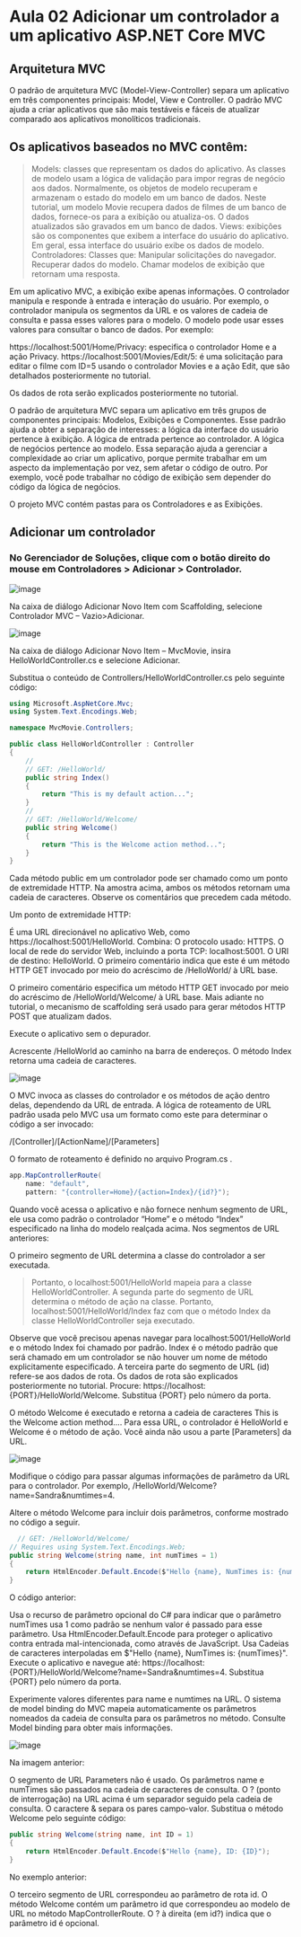 # Aula 02 Adicionar um controlador a um aplicativo ASP.NET Core MVC

## Arquitetura MVC
O padrão de arquitetura MVC (Model-View-Controller) separa um aplicativo em três componentes principais: Model, View e Controller. 
O padrão MVC ajuda a criar aplicativos que são mais testáveis e fáceis de atualizar comparado aos aplicativos monolíticos tradicionais.

## Os aplicativos baseados no MVC contêm:

> Models: classes que representam os dados do aplicativo. As classes de modelo usam a lógica de validação para impor regras de negócio aos dados. Normalmente, os objetos de modelo recuperam e armazenam o estado do modelo em um banco de dados. Neste tutorial, um modelo Movie recupera dados de filmes de um banco de dados, fornece-os para a exibição ou atualiza-os. O dados atualizados são gravados em um banco de dados.
> Views: exibições são os componentes que exibem a interface do usuário do aplicativo. Em geral, essa interface do usuário exibe os dados de modelo.
> Controladores: Classes que:
Manipular solicitações do navegador.
Recuperar dados do modelo.
Chamar modelos de exibição que retornam uma resposta.

Em um aplicativo MVC, a exibição exibe apenas informações. 
O controlador manipula e responde à entrada e interação do usuário. Por exemplo, o controlador manipula os segmentos da URL e os valores de cadeia de consulta e passa esses valores para o modelo.
O modelo pode usar esses valores para consultar o banco de dados. Por exemplo:

https://localhost:5001/Home/Privacy: especifica o controlador Home e a ação Privacy.
https://localhost:5001/Movies/Edit/5: é uma solicitação para editar o filme com ID=5 usando o controlador Movies e a ação Edit, que são detalhados posteriormente no tutorial.

Os dados de rota serão explicados posteriormente no tutorial.

O padrão de arquitetura MVC separa um aplicativo em três grupos de componentes principais: Modelos, Exibições e Componentes. Esse padrão ajuda a obter a separação de interesses: a lógica da interface do usuário pertence à exibição. A lógica de entrada pertence ao controlador. A lógica de negócios pertence ao modelo. Essa separação ajuda a gerenciar a complexidade ao criar um aplicativo, porque permite trabalhar em um aspecto da implementação por vez, sem afetar o código de outro. Por exemplo, você pode trabalhar no código de exibição sem depender do código da lógica de negócios.

O projeto MVC contém pastas para os Controladores e as Exibições.

## Adicionar um controlador

### No Gerenciador de Soluções, clique com o botão direito do mouse em Controladores > Adicionar > Controlador.

![image](https://github.com/samenezes/IntroducaoAspCoreMVC/assets/61150892/d825179d-344c-4429-8d75-c1573434043a)

Na caixa de diálogo Adicionar Novo Item com Scaffolding, selecione Controlador MVC – Vazio>Adicionar.

![image](https://github.com/samenezes/IntroducaoAspCoreMVC/assets/61150892/ccbdc2b7-c8d0-4aa7-bcd2-3a410dcf0eeb)

Na caixa de diálogo Adicionar Novo Item – MvcMovie, insira HelloWorldController.cs e selecione Adicionar.

Substitua o conteúdo de Controllers/HelloWorldController.cs pelo seguinte código:

~~~C#
using Microsoft.AspNetCore.Mvc;
using System.Text.Encodings.Web;

namespace MvcMovie.Controllers;

public class HelloWorldController : Controller
{
    // 
    // GET: /HelloWorld/
    public string Index()
    {
        return "This is my default action...";
    }
    // 
    // GET: /HelloWorld/Welcome/ 
    public string Welcome()
    {
        return "This is the Welcome action method...";
    }
}

~~~

Cada método public em um controlador pode ser chamado como um ponto de extremidade HTTP. Na amostra acima, ambos os métodos retornam uma cadeia de caracteres. Observe os comentários que precedem cada método.

Um ponto de extremidade HTTP:

É uma URL direcionável no aplicativo Web, como https://localhost:5001/HelloWorld.
Combina:
O protocolo usado: HTTPS.
O local de rede do servidor Web, incluindo a porta TCP: localhost:5001.
O URI de destino: HelloWorld.
O primeiro comentário indica que este é um método HTTP GET invocado por meio do acréscimo de /HelloWorld/ à URL base.

O primeiro comentário especifica um método HTTP GET invocado por meio do acréscimo de /HelloWorld/Welcome/ à URL base. Mais adiante no tutorial, o mecanismo de scaffolding será usado para gerar métodos HTTP POST que atualizam dados.

Execute o aplicativo sem o depurador.

Acrescente /HelloWorld ao caminho na barra de endereços. O método Index retorna uma cadeia de caracteres.

![image](https://github.com/samenezes/IntroducaoAspCoreMVC/assets/61150892/ef5b5941-2a5f-4e5c-95a0-76742ba4a970)

O MVC invoca as classes do controlador e os métodos de ação dentro delas, dependendo da URL de entrada. A lógica de roteamento de URL padrão usada pelo MVC usa um formato como este para determinar o código a ser invocado:

/[Controller]/[ActionName]/[Parameters]

O formato de roteamento é definido no arquivo Program.cs .

~~~c#
app.MapControllerRoute(
    name: "default",
    pattern: "{controller=Home}/{action=Index}/{id?}");
~~~

Quando você acessa o aplicativo e não fornece nenhum segmento de URL, ele usa como padrão o controlador “Home” e o método “Index” especificado na linha do modelo realçada acima. Nos segmentos de URL anteriores:

O primeiro segmento de URL determina a classe do controlador a ser executada. 
> Portanto, o localhost:5001/HelloWorld mapeia para a classe HelloWorldController.
A segunda parte do segmento de URL determina o método de ação na classe. 
> Portanto, localhost:5001/HelloWorld/Index faz com que o método Index da classe HelloWorldController seja executado.

Observe que você precisou apenas navegar para localhost:5001/HelloWorld e o método Index foi chamado por padrão.
Index é o método padrão que será chamado em um controlador se não houver um nome de método explicitamente especificado.
A terceira parte do segmento de URL (id) refere-se aos dados de rota. Os dados de rota são explicados posteriormente no tutorial.
Procure: https://localhost:{PORT}/HelloWorld/Welcome. Substitua {PORT} pelo número da porta.

O método Welcome é executado e retorna a cadeia de caracteres This is the Welcome action method.... Para essa URL, o controlador é HelloWorld e Welcome é o método de ação. Você ainda não usou a parte [Parameters] da URL.

![image](https://github.com/samenezes/IntroducaoAspCoreMVC/assets/61150892/315e6c8e-98bc-4f02-87f5-aca797eeb8ab)

Modifique o código para passar algumas informações de parâmetro da URL para o controlador. Por exemplo, /HelloWorld/Welcome?name=Sandra&numtimes=4.

Altere o método Welcome para incluir dois parâmetros, conforme mostrado no código a seguir.

~~~C#
  // GET: /HelloWorld/Welcome/ 
// Requires using System.Text.Encodings.Web;
public string Welcome(string name, int numTimes = 1)
{
    return HtmlEncoder.Default.Encode($"Hello {name}, NumTimes is: {numTimes}");
}
~~~
O código anterior:

Usa o recurso de parâmetro opcional do C# para indicar que o parâmetro numTimes usa 1 como padrão se nenhum valor é passado para esse parâmetro.
Usa HtmlEncoder.Default.Encode para proteger o aplicativo contra entrada mal-intencionada, como através de JavaScript.
Usa Cadeias de caracteres interpoladas em $"Hello {name}, NumTimes is: {numTimes}".
Execute o aplicativo e navegue até: https://localhost:{PORT}/HelloWorld/Welcome?name=Sandra&numtimes=4. Substitua {PORT} pelo número da porta.

Experimente valores diferentes para name e numtimes na URL. O sistema de model binding do MVC mapeia automaticamente os parâmetros nomeados da cadeia de consulta para os parâmetros no método. Consulte Model binding para obter mais informações.

![image](https://github.com/samenezes/IntroducaoAspCoreMVC/assets/61150892/12629aff-1c57-4921-a660-691bf007d6aa)

Na imagem anterior:

O segmento de URL Parameters não é usado.
Os parâmetros name e numTimes são passados na cadeia de caracteres de consulta.
O ? (ponto de interrogação) na URL acima é um separador seguido pela cadeia de consulta.
O caractere & separa os pares campo-valor.
Substitua o método Welcome pelo seguinte código:

~~~C#
public string Welcome(string name, int ID = 1)
{
    return HtmlEncoder.Default.Encode($"Hello {name}, ID: {ID}");
}
~~~~

No exemplo anterior:

O terceiro segmento de URL correspondeu ao parâmetro de rota id.
O método Welcome contém um parâmetro id que correspondeu ao modelo de URL no método MapControllerRoute.
O ? à direita (em id?) indica que o parâmetro id é opcional.
